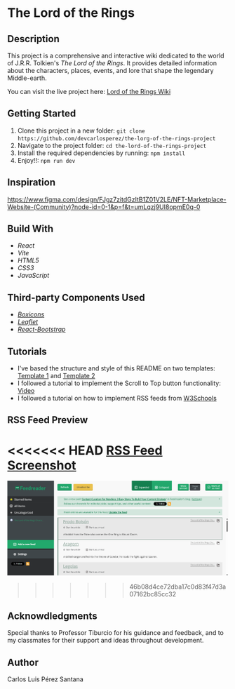# The Lord of the Rings

## Description

This project is a comprehensive and interactive wiki dedicated to the world of J.R.R. Tolkien's *The Lord of the Rings*. It provides detailed information about the characters, places, events, and lore that shape the legendary Middle-earth.

You can visit the live project here: [Lord of the Rings Wiki](https://lord-of-the-rings-4444a.web.app/)

## Getting Started

1. Clone this project in a new folder: ```git clone https://github.com/devcarlosperez/the-lorg-of-the-rings-project```
2. Navigate to the project folder: ```cd the-lord-of-the-rings-project```
3. Install the required dependencies by running: ```npm install```
4. Enjoy!!: ```npm run dev```

## Inspiration

https://www.figma.com/design/FJgz7zitdGzItB1Z01V2LE/NFT-Marketplace-Website-(Community)?node-id=0-1&p=f&t=umLqzj9UI8opmE0q-0

## Build With

- *React*
- *Vite*
- *HTML5*
- *CSS3*
- *JavaScript*

## Third-party Components Used

- [*Boxicons*](https://boxicons.com/)
- [*Leaflet*](https://react-leaflet.js.org/)
- [*React-Bootstrap*](https://react-bootstrap.netlify.app/)

## Tutorials

- I've based the structure and style of this README on two templates: [Template 1](https://github.com/devcarlosperez/japan-project) and [Template 2](https://github.com/othneildrew/Best-README-Template)
- I followed a tutorial to implement the Scroll to Top button functionality: [Video](https://www.youtube.com/watch?v=pKbNCWb6USQ)
- I followed a tutorial on how to implement RSS feeds from [W3Schools](https://www.w3schools.com/xml/xml_rss.asp)

## RSS Feed Preview

<<<<<<< HEAD
[RSS Feed Screenshot](https://github.com/devcarlosperez/the-lord-of-the-rings-project/blob/develop/rss-feed.png?raw=true)
=======
![RSS FEED](https://github.com/devcarlosperez/the-lord-of-the-rings-project/blob/develop/rss-feed.png?raw=true)
>>>>>>> 46b08d4ce72dba17c0d83f47d3a07162bc85cc32

## Acknowdledgments

Special thanks to Professor Tiburcio for his guidance and feedback, and to my classmates for their support and ideas throughout development.

## Author

Carlos Luis Pérez Santana
